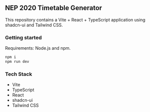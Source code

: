 ## NEP 2020 Timetable Generator

This repository contains a Vite + React + TypeScript application using shadcn-ui and Tailwind CSS.

### Getting started

Requirements: Node.js and npm.

```sh
npm i
npm run dev
```

### Tech Stack

- Vite
- TypeScript
- React
- shadcn-ui
- Tailwind CSS
